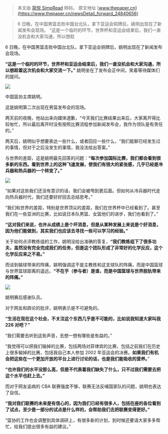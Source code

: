 > 本文由 [简悦 SimpRead](http://ksria.com/simpread/) 转码， 原文地址 [www.thepaper.cn](https://www.thepaper.cn/newsDetail_forward_24840656)

> 6 日晚，在中国男篮击败中国台北队，拿下亚运会铜牌后，姚明出现在了新闻发布会现场。 “这是一个临时的环节，世界杯和亚运会结束后，我们一直没机会和大家沟通，所以想趁

6 日晚，在中国男篮击败中国台北队，拿下亚运会铜牌后，姚明出现在了新闻发布会现场。

**“这是一个临时的环节，世界杯和亚运会结束后，我们一直没机会和大家沟通，所以想趁着这次机会和大家交流一下。”** 姚明坐在了发布会正中间，笑着等待媒体们的提问。

![](https://imagecloud.thepaper.cn/thepaper/image/273/54/193.jpg)

中国篮协主席姚明。

这是姚明第二次出现在男篮发布会的现场。

两天前的夜晚，他站出来向媒体道歉，“今天我们比赛结果出来后，大家离开得比较匆忙，所以最后离开时没有按照比赛流程参加新闻发布会，我作为领队是有责任的。”

两天后，姚明似乎想要表达一些什么，或者回应一些什么，“我们能聊已经发生过的事情，但对于之后没发生的事情，我没法给出答案。”

与世界的差距，这是姚明最先回答的问题：**“每次参加国际比赛，我们都会看到很多新的东西。看到世界上的这种飞速发展，使我们有很大的紧张感，几乎已经是冷兵器和热兵器的一个转变了。”**

![](https://imagecloud.thepaper.cn/thepaper/image/273/54/229.jpg)

“如果对这些我们还没有意识的话，我们会被甩到更后面。但如何从冷兵器时代走向热兵器时代，我们还要好好回去总结思考。”

“我们和世界的差距，特别是世界顶尖的差距，我们在世界杯中已经看到了。甚至我们在一些亚洲的比赛，比如说日本队男篮、女篮他们的进步，我们也看到了。”

**“这对我们来说，也许从成绩上是个坏消息，但是从某种发展上来说是个好消息，因为他们能做到，其实我们也应该去寻找一些可以学习的经验。”**

关于如何点评教练组的工作，姚明没给出准确的答复，**“我们教练组下了很多功夫，虽然没有完全完成我们的任务，但是这个团队形成了非常好的化学反应，这个化学反应来之不易。”**

而谈到输球带来的阵痛，姚明强调这不是主教练和这支球队的阵痛，而是中国篮球与世界篮球距离的遥远，**“不在乎（参与者）是谁，而是中国篮球与世界脱轨带来的阵痛。”**

![](https://imagecloud.thepaper.cn/thepaper/image/273/54/230.jpg)

姚明赛后感谢队员。

对于网友和舆论的批评，姚明表示是不可避免的。

**“生活在现在这个社会，不关注这个东西几乎是不可能的，比如说我知道大家叫我 226 对吧？”**

“我们需要去听到这些声音，去想一想有哪些是有益的。”

“我觉得可以把我们输掉的比赛，包括两场对菲律宾的比赛，包括之前我们在历史上很多输掉的比赛，包括我自己本人参加 2002 年亚运会的决赛。**如果我们有机会把这些在一个更加开放的平台上进行讨论的话，也是我们能吸收的营养。**”

**“也许我们的水平没那么高，但是不代表着我们缺失了什么，只不过我们需要去把这个水平也赶上去。”**

而对于网友诟病的 CBA 联赛强度不够，联赛无法反哺国家队的问题，姚明也表达了自信。

**“我对我们联赛的未来是有信心的，因为我们已经有很多人，包括在座的各位看到了试点，至少是一部分的试点是什么样的，会帮助我们去把联赛变得更好。”**

“篮协的工作也会调整到具体调研上，有很多新的计划，到时候还要请大家多多帮忙，给我们提出很多有益的建议。”